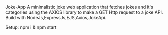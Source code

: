Joke-App
A minimalistic joke web application that fetches jokes and it's categories using the AXIOS library to make a GET Http request to a joke API.
Build with NodeJs,ExpressJs,EJS,Axios,JokeApi.

Setup: npm i & npm start
